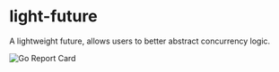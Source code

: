 # light-future
A lightweight future, allows users to better abstract concurrency logic.

![Go Report Card](https://goreportcard.com/badge/github.com/ragpanda/light-future)